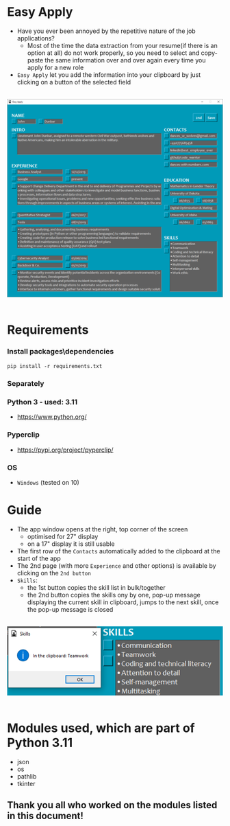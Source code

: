 # Easy Apply
- Have you ever been annoyed by the repetitive nature of the job applications?
    - Most of the time the data extraction from your resume(if there is an option at all) do not work properly, so you need to select and copy-paste the same information over and over again every time you apply for a new role
- `Easy Apply` let you add the information into your clipboard by just clicking on a button of the selected field

<br>
<div align="center">
    <img src="pictures/screenshot.png"</img> 
</div>
<br>

# Requirements
### Install packages\dependencies
```
pip install -r requirements.txt
```
### Separately
### Python 3 - used: 3.11
- https://www.python.org/

### Pyperclip
- https://pypi.org/project/pyperclip/

### OS
- `Windows` (tested on 10)

# Guide
- The app window opens at the right, top corner of the screen
    - optimised for 27" display
    - on a 17" display it is still usable
- The first row of the `Contacts` automatically added to the clipboard at the start of the app
- The 2nd page (with more `Experience` and other options) is available by clicking on the `2nd button`
- `Skills`:
    - the 1st button copies the skill list in bulk/together
    - the 2nd button copies the skills ony by one, pop-up message displaying the current skill in clipboard, jumps to the next skill, once the pop-up message is closed

<br>
<div align="center">
    <img src="pictures/screenshot_skills.png"</img> 
</div>
<br>

# Modules used, which are part of Python 3.11
- json
- os
- pathlib
- tkinter

## Thank you all who worked on the modules listed in this document!